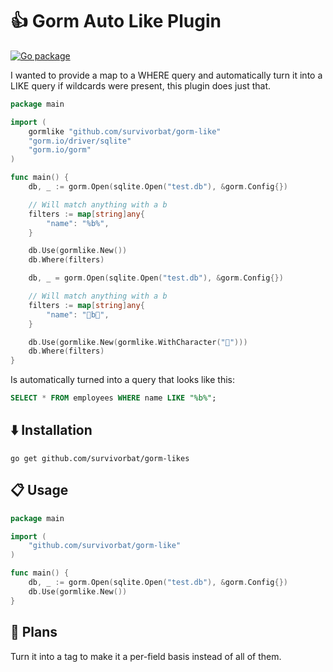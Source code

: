 # 👍 Gorm Auto Like Plugin

[![Go package](https://github.com/survivorbat/gorm-like/actions/workflows/test.yaml/badge.svg)](https://github.com/survivorbat/gorm-like/actions/workflows/test.yaml)

I wanted to provide a map to a WHERE query and automatically turn it into a LIKE query if wildcards were present, this
plugin does just that.

```go
package main

import (
	gormlike "github.com/survivorbat/gorm-like"
	"gorm.io/driver/sqlite"
	"gorm.io/gorm"
)

func main() {
	db, _ := gorm.Open(sqlite.Open("test.db"), &gorm.Config{})

	// Will match anything with a b
	filters := map[string]any{
		"name": "%b%",
	}

	db.Use(gormlike.New())
	db.Where(filters)

	db, _ = gorm.Open(sqlite.Open("test.db"), &gorm.Config{})

	// Will match anything with a b
	filters := map[string]any{
		"name": "🍌b🍌",
	}

	db.Use(gormlike.New(gormlike.WithCharacter("🍌")))
	db.Where(filters)
}
```

Is automatically turned into a query that looks like this:

```sql
SELECT * FROM employees WHERE name LIKE "%b%";
```

## ⬇️ Installation

`go get github.com/survivorbat/gorm-likes`

## 📋 Usage

```go
package main

import (
    "github.com/survivorbat/gorm-like"
)

func main() {
	db, _ := gorm.Open(sqlite.Open("test.db"), &gorm.Config{})
	db.Use(gormlike.New())
}

```

## 🔭 Plans

Turn it into a tag to make it a per-field basis instead of all of them.
